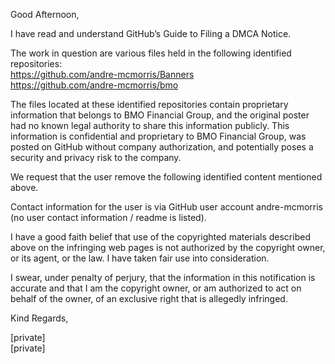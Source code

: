 Good Afternoon,

I have read and understand GitHub’s Guide to Filing a DMCA Notice.

The work in question are various files held in the following identified repositories:  
https://github.com/andre-mcmorris/Banners  
https://github.com/andre-mcmorris/bmo

The files located at these identified repositories contain proprietary information that belongs to BMO Financial Group, and the original poster had no known legal authority to share this information publicly. This information is confidential and proprietary to BMO Financial Group, was posted on GitHub without company authorization, and potentially poses a security and privacy risk to the company.

We request that the user remove the following identified content mentioned above.

Contact information for the user is via GitHub user account andre-mcmorris (no user contact information / readme is listed).

I have a good faith belief that use of the copyrighted materials described above on the infringing web pages is not authorized by the copyright owner, or its agent, or the law. I have taken fair use into consideration.

I swear, under penalty of perjury, that the information in this notification is accurate and that I am the copyright owner, or am authorized to act on behalf of the owner, of an exclusive right that is allegedly infringed.

Kind Regards,  

[private]  
[private]  
